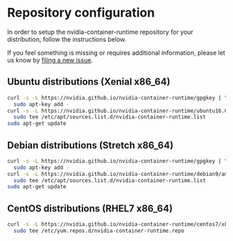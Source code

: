 # Repository configuration

In order to setup the nvidia-container-runtime repository for your distribution, follow the instructions below.

If you feel something is missing or requires additional information, please let us know by [filing a new issue](https://github.com/NVIDIA/nvidia-container-runtime/issues/new).

## Ubuntu distributions (Xenial x86_64)

```bash
curl -s -L https://nvidia.github.io/nvidia-container-runtime/gpgkey | \
  sudo apt-key add -
curl -s -L https://nvidia.github.io/nvidia-container-runtime/ubuntu16.04/amd64/nvidia-container-runtime.list | \
  sudo tee /etc/apt/sources.list.d/nvidia-container-runtime.list
sudo apt-get update
```

## Debian distributions (Stretch x86_64)
```bash
curl -s -L https://nvidia.github.io/nvidia-container-runtime/gpgkey | \
  sudo apt-key add -
curl -s -L https://nvidia.github.io/nvidia-container-runtime/debian9/amd64/nvidia-container-runtime.list | \
  sudo tee /etc/apt/sources.list.d/nvidia-container-runtime.list
sudo apt-get update
```

## CentOS distributions (RHEL7 x86_64)

```bash
curl -s -L https://nvidia.github.io/nvidia-container-runtime/centos7/x86_64/nvidia-container-runtime.repo | \
  sudo tee /etc/yum.repos.d/nvidia-container-runtime.repo
```

